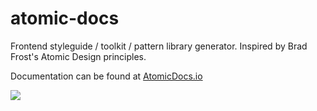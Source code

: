 # atomic-docs
Frontend styleguide / toolkit / pattern library generator. Inspired by Brad Frost's Atomic Design principles.

Documentation can be found at <a href="http://atomicdocs.io/">AtomicDocs.io</a>

<img class="demoImg" src="http://atomicdocs.io/img/demo1.gif">
